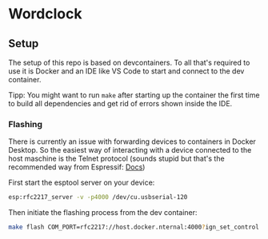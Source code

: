 # Wordclock

## Setup

The setup of this repo is based on devcontainers. To all that's required to use it is Docker and an IDE like VS Code to start and connect to the dev container.

Tipp: You might want to run `make` after starting up the container the first time to build all dependencies and get rid of errors shown inside the IDE.

### Flashing

There is currently an issue with forwarding devices to containers in Docker Desktop. So the easiest way of interacting with a device connected to the host maschine is the Telnet protocol (sounds stupid but that's the recommended way from Espressif: [Docs](https://docs.espressif.com/projects/esp-idf/en/v5.1/esp32/api-guides/tools/idf-docker-image.html#using-remote-serial-port))

First start the esptool server on your device:
```bash
esp:rfc2217_server -v -p4000 /dev/cu.usbserial-120
```

Then initiate the flashing process from the dev container:
```bash
make flash COM_PORT=rfc2217://host.docker.nternal:4000?ign_set_control
```